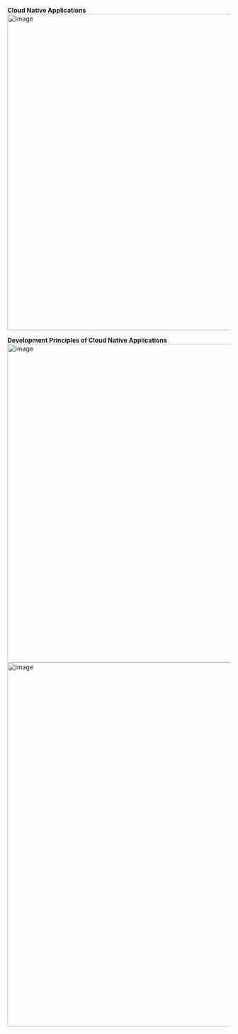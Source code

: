 **Cloud Native Applications**
<br>
<img width="713" alt="image" src="https://github.com/user-attachments/assets/e6705935-017a-413a-9558-2515a105de4b" />


**Development Principles of Cloud Native Applications**
<br>
<img width="718" alt="image" src="https://github.com/user-attachments/assets/3e53cb8d-a7e8-452f-b0cb-266605e35575" />
<br>
<img width="821" alt="image" src="https://github.com/user-attachments/assets/b096dcbc-e401-476f-a070-49def21f7032" />
